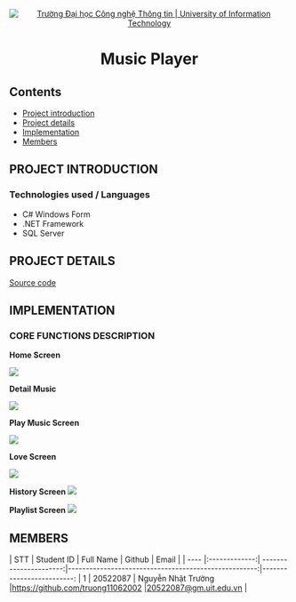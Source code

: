 


<p align="center">
  <a href="https://www.uit.edu.vn/" title="Trường Đại học Công nghệ Thông tin" style="border: 5;">
    <img src="https://i.imgur.com/WmMnSRt.png" alt="Trường Đại học Công nghệ Thông tin | University of Information Technology">
  </a>
</p>

<!-- Title -->
<h1 align="center"><b>Music Player</b></h1>



## Contents
* [ Project introduction](#gioithieumonhoc)
* [ Project details](#congtrinh)
* [ Implementation](#implement)
* [ Members](#thanhvien)

## PROJECT INTRODUCTION
<a name="gioithieumonhoc"></a>
### Technologies used / Languages

* C# Windows Form
* .NET Framework
* SQL Server

## PROJECT DETAILS
<a name="congtrinh"></a>

[Source code](https://github.com/truong11062002/MusicPlayer/tree/main/MusicPlayer/MusicPlayer)

## IMPLEMENTATION
<a name="implement"></a>

### CORE FUNCTIONS DESCRIPTION
**Home Screen**

![](https://i.imgur.com/iAeMbPO.png)


**Detail Music**

![](https://i.imgur.com/GBJn8a3.png)



**Play Music Screen**

![](https://i.imgur.com/uaxjBoM.png)


**Love Screen**

![](https://i.imgur.com/RLpaHVB.png)


**History Screen**
![](https://i.imgur.com/AvYMqP9.png)

**Playlist Screen**
![](https://i.imgur.com/dbD1611.png)

## MEMBERS
<a name="thanhvien"></a>
| STT    | Student ID          | Full Name       | Github                                               | Email                   |
| ---- |:-------------:| ----------------------:|-----------------------------------------------------:|-------------------------:
| 1      | 20522087      | Nguyễn Nhật Trường     |https://github.com/truong11062002                     |20522087@gm.uit.edu.vn   |









